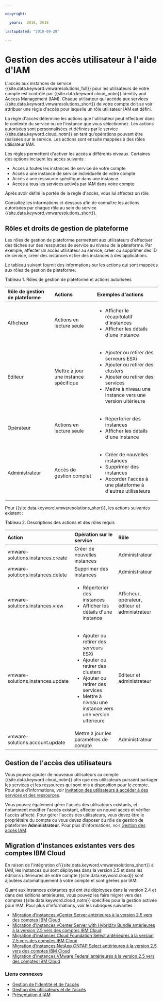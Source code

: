 ```yaml
---

copyright:

  years:  2016, 2018

lastupdated: "2018-09-28"

---
```


# Gestion des accès utilisateur à l'aide d'IAM

L'accès aux instances de service {{site.data.keyword.vmwaresolutions_full}} pour les utilisateurs de votre compte est contrôlé par {{site.data.keyword.cloud_notm}} Identity and Access Management (IAM). Chaque utilisateur qui accède aux services {{site.data.keyword.vmwaresolutions_short}} de votre compte doit se voir attribuer une règle d'accès pour laquelle un rôle utilisateur IAM est défini.

La règle d'accès détermine les actions que l'utilisateur peut effectuer dans le contexte du service ou de l'instance que vous sélectionnez. Les actions autorisées sont personnalisées et définies par le service {{site.data.keyword.cloud_notm}} en tant qu'opérations pouvant être réalisées sur le service. Les actions sont ensuite mappées à des rôles utilisateur IAM.

Les règles permettent d'activer les accès à différents niveaux. Certaines des options incluent les accès suivants :

* Accès à toutes les instances de service de votre compte
* Accès à une instance de service individuelle de votre compte
* Accès à une ressource spécifique dans une instance
* Accès à tous les services activés par IAM dans votre compte

Après avoir défini la portée de la règle d'accès, vous lui affectez un rôle.

Consultez les informations ci-dessous afin de connaître les actions autorisées par chaque rôle au sein du service {{site.data.keyword.vmwaresolutions_short}}.

## Rôles et droits de gestion de plateforme

Les rôles de gestion de plateforme permettent aux utilisateurs d'effectuer des tâches sur des ressources de service au niveau de la plateforme. Par exemple, affecter un accès utilisateur au service, créer ou supprimer des ID de service, créer des instances et lier des instances à des applications.

Le tableau suivant fournit des informations sur les actions qui sont mappées aux rôles de gestion de plateforme.

Tableau 1. Rôles de gestion de plateforme et actions autorisées

| Rôle de gestion de plateforme | Actions | Exemples d'actions |
|:----------------- |:----------------- |:----------------- |
| Afficheur | Actions en lecture seule | <ul><li>Afficher le récapitulatif d'instances</li><li>Afficher les détails d'une instance</li></ul>|
| Editeur | Mettre à jour une instance spécifique |<ul><li>Ajouter ou retirer des serveurs ESXi</li><li>Ajouter ou retirer des clusters</li><li>Ajouter ou retirer des services</li><li>Mettre à niveau une instance vers une version ultérieure</li></ul> |
| Opérateur | Actions en lecture seule | <ul><li>Répertorier des instances</li><li>Afficher les détails d'une instance</li></ul> |
| Administrateur | Accès de gestion complet |<ul><li>Créer de nouvelles instances</li><li>Supprimer des instances</li><li>Accorder l'accès à une plateforme à d'autres utilisateurs</li></ul>|

Pour {{site.data.keyword.vmwaresolutions_short}}, les actions suivantes existent :

Tableau 2. Descriptions des actions et des rôles requis

| Action | Opération sur le service | Rôle |
|:------ |:-------------------- |:---- |
| vmware-solutions.instances.create | Créer de nouvelles instances | Administrateur |
| vmware-solutions.instances.delete | Supprimer des instances | Administrateur |
| vmware-solutions.instances.view | <ul><li>Répertorier des instances</li><li>Afficher les détails d'une instance</li></ul> | Afficheur, opérateur, éditeur et administrateur |
| vmware-solutions.instances.update | <ul><li>Ajouter ou retirer des serveurs ESXi</li><li>Ajouter ou retirer des clusters</li><li>Ajouter ou retirer des services</li><li>Mettre à niveau une instance vers une version ultérieure</li></ul> | Editeur et administrateur |
| vmware-solutions.account.update | Mettre à jour les paramètres de compte | Administrateur |

## Gestion de l'accès des utilisateurs

Vous pouvez ajouter de nouveaux utilisateurs au compte {{site.data.keyword.cloud_notm}} afin que ces utilisateurs puissent partager les services et les ressources qui sont mis à disposition pour le compte. Pour plus d'informations, voir [Invitation des utilisateurs à accéder à des services et des ressources](../vmonic/iamuserinvite.html).

Vous pouvez également gérer l'accès des utilisateurs existants, et notamment modifier l'accès existant, affecter un nouvel accès et vérifier l'accès affecté. Pour gérer l'accès des utilisateurs, vous devez être le propriétaire du compte ou vous devez disposer du rôle de gestion de plateforme **Administrateur**. Pour plus d'informations, voir [Gestion des accès IAM](../../../iam/mngiam.html).

## Migration d'instances existantes vers des comptes IBM Cloud

En raison de l'intégration d'{{site.data.keyword.vmwaresolutions_short}} à IAM, les instances qui sont déployées dans la version 2.5 et dans les éditions ultérieures de votre compte {{site.data.keyword.cloud}} sont ajoutées automatiquement à votre compte et sont gérées par IAM.

Quant aux instances existantes qui ont été déployées dans la version 2.4 et dans des éditions antérieures, vous pouvez les faire migrer vers des comptes {{site.data.keyword.cloud_notm}} spécifiés pour la gestion activée pour IAM. Pour plus d'informations, voir les rubriques suivantes :
* [Migration d'instances vCenter Server antérieures à la version 2.5 vers des comptes IBM Cloud](../vcenter/vc_addinstancetousraccount.html)
* [Migration d'instances vCenter Server with Hybridity Bundle antérieures à la version 2.5 vers des comptes IBM Cloud](../vcenter/vc_hybrid_addinstancetousraccount.html)
* [Migration d'instances Cloud Foundation Select antérieures à la version 2.5 vers des comptes IBM Cloud](../sddc/sd_addinstancetousraccount.html)
* [Migration d'instances NetApp ONTAP Select antérieures à la version 2.5 vers des comptes IBM Cloud](../netapp/np_addinstancetousraccount.html)
* [Migration d'instances VMware Federal antérieures à la version 2.5 vers des comptes IBM Cloud](../vcenter/vc_fed_addinstancetousraccount.html)

### Liens connexes

* [Gestion de l'identité et de l'accès](../../../iam/quickstart.html)
* [Gestion des utilisateurs et de l'accès](../../../iam/iamusermanage.html)
* [Présentation d'IAM](../../../iam/index.html)
